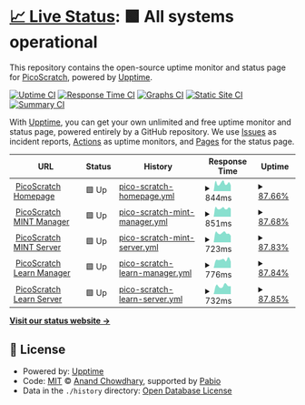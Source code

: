 # [📈 Live Status](https://status.picoscratch.de): <!--live status--> **🟩 All systems operational**

This repository contains the open-source uptime monitor and status page for [PicoScratch](https://www.picoscratch.de), powered by [Upptime](https://github.com/upptime/upptime).

[![Uptime CI](https://github.com/picoscratch/upptime/workflows/Uptime%20CI/badge.svg)](https://github.com/picoscratch/upptime/actions?query=workflow%3A%22Uptime+CI%22)
[![Response Time CI](https://github.com/picoscratch/upptime/workflows/Response%20Time%20CI/badge.svg)](https://github.com/picoscratch/upptime/actions?query=workflow%3A%22Response+Time+CI%22)
[![Graphs CI](https://github.com/picoscratch/upptime/workflows/Graphs%20CI/badge.svg)](https://github.com/picoscratch/upptime/actions?query=workflow%3A%22Graphs+CI%22)
[![Static Site CI](https://github.com/picoscratch/upptime/workflows/Static%20Site%20CI/badge.svg)](https://github.com/picoscratch/upptime/actions?query=workflow%3A%22Static+Site+CI%22)
[![Summary CI](https://github.com/picoscratch/upptime/workflows/Summary%20CI/badge.svg)](https://github.com/picoscratch/upptime/actions?query=workflow%3A%22Summary+CI%22)

With [Upptime](https://upptime.js.org), you can get your own unlimited and free uptime monitor and status page, powered entirely by a GitHub repository. We use [Issues](https://github.com/picoscratch/upptime/issues) as incident reports, [Actions](https://github.com/picoscratch/upptime/actions) as uptime monitors, and [Pages](https://status.picoscratch.de) for the status page.

<!--start: status pages-->
<!-- This summary is generated by Upptime (https://github.com/upptime/upptime) -->
<!-- Do not edit this manually, your changes will be overwritten -->
<!-- prettier-ignore -->
| URL | Status | History | Response Time | Uptime |
| --- | ------ | ------- | ------------- | ------ |
| <img alt="" src="https://icons.duckduckgo.com/ip3/www.picoscratch.de.ico" height="13"> [PicoScratch Homepage](https://www.picoscratch.de) | 🟩 Up | [pico-scratch-homepage.yml](https://github.com/picoscratch/upptime/commits/HEAD/history/pico-scratch-homepage.yml) | <details><summary><img alt="Response time graph" src="./graphs/pico-scratch-homepage/response-time-week.png" height="20"> 844ms</summary><br><a href="https://status.picoscratch.de/history/pico-scratch-homepage"><img alt="Response time 770" src="https://img.shields.io/endpoint?url=https%3A%2F%2Fraw.githubusercontent.com%2Fpicoscratch%2Fupptime%2FHEAD%2Fapi%2Fpico-scratch-homepage%2Fresponse-time.json"></a><br><a href="https://status.picoscratch.de/history/pico-scratch-homepage"><img alt="24-hour response time 1146" src="https://img.shields.io/endpoint?url=https%3A%2F%2Fraw.githubusercontent.com%2Fpicoscratch%2Fupptime%2FHEAD%2Fapi%2Fpico-scratch-homepage%2Fresponse-time-day.json"></a><br><a href="https://status.picoscratch.de/history/pico-scratch-homepage"><img alt="7-day response time 844" src="https://img.shields.io/endpoint?url=https%3A%2F%2Fraw.githubusercontent.com%2Fpicoscratch%2Fupptime%2FHEAD%2Fapi%2Fpico-scratch-homepage%2Fresponse-time-week.json"></a><br><a href="https://status.picoscratch.de/history/pico-scratch-homepage"><img alt="30-day response time 770" src="https://img.shields.io/endpoint?url=https%3A%2F%2Fraw.githubusercontent.com%2Fpicoscratch%2Fupptime%2FHEAD%2Fapi%2Fpico-scratch-homepage%2Fresponse-time-month.json"></a><br><a href="https://status.picoscratch.de/history/pico-scratch-homepage"><img alt="1-year response time 770" src="https://img.shields.io/endpoint?url=https%3A%2F%2Fraw.githubusercontent.com%2Fpicoscratch%2Fupptime%2FHEAD%2Fapi%2Fpico-scratch-homepage%2Fresponse-time-year.json"></a></details> | <details><summary><a href="https://status.picoscratch.de/history/pico-scratch-homepage">87.66%</a></summary><a href="https://status.picoscratch.de/history/pico-scratch-homepage"><img alt="All-time uptime 98.81%" src="https://img.shields.io/endpoint?url=https%3A%2F%2Fraw.githubusercontent.com%2Fpicoscratch%2Fupptime%2FHEAD%2Fapi%2Fpico-scratch-homepage%2Fuptime.json"></a><br><a href="https://status.picoscratch.de/history/pico-scratch-homepage"><img alt="24-hour uptime 75.84%" src="https://img.shields.io/endpoint?url=https%3A%2F%2Fraw.githubusercontent.com%2Fpicoscratch%2Fupptime%2FHEAD%2Fapi%2Fpico-scratch-homepage%2Fuptime-day.json"></a><br><a href="https://status.picoscratch.de/history/pico-scratch-homepage"><img alt="7-day uptime 87.66%" src="https://img.shields.io/endpoint?url=https%3A%2F%2Fraw.githubusercontent.com%2Fpicoscratch%2Fupptime%2FHEAD%2Fapi%2Fpico-scratch-homepage%2Fuptime-week.json"></a><br><a href="https://status.picoscratch.de/history/pico-scratch-homepage"><img alt="30-day uptime 97.16%" src="https://img.shields.io/endpoint?url=https%3A%2F%2Fraw.githubusercontent.com%2Fpicoscratch%2Fupptime%2FHEAD%2Fapi%2Fpico-scratch-homepage%2Fuptime-month.json"></a><br><a href="https://status.picoscratch.de/history/pico-scratch-homepage"><img alt="1-year uptime 98.81%" src="https://img.shields.io/endpoint?url=https%3A%2F%2Fraw.githubusercontent.com%2Fpicoscratch%2Fupptime%2FHEAD%2Fapi%2Fpico-scratch-homepage%2Fuptime-year.json"></a></details>
| <img alt="" src="https://icons.duckduckgo.com/ip3/mint.picoscratch.de.ico" height="13"> [PicoScratch MINT Manager](https://mint.picoscratch.de) | 🟩 Up | [pico-scratch-mint-manager.yml](https://github.com/picoscratch/upptime/commits/HEAD/history/pico-scratch-mint-manager.yml) | <details><summary><img alt="Response time graph" src="./graphs/pico-scratch-mint-manager/response-time-week.png" height="20"> 851ms</summary><br><a href="https://status.picoscratch.de/history/pico-scratch-mint-manager"><img alt="Response time 874" src="https://img.shields.io/endpoint?url=https%3A%2F%2Fraw.githubusercontent.com%2Fpicoscratch%2Fupptime%2FHEAD%2Fapi%2Fpico-scratch-mint-manager%2Fresponse-time.json"></a><br><a href="https://status.picoscratch.de/history/pico-scratch-mint-manager"><img alt="24-hour response time 874" src="https://img.shields.io/endpoint?url=https%3A%2F%2Fraw.githubusercontent.com%2Fpicoscratch%2Fupptime%2FHEAD%2Fapi%2Fpico-scratch-mint-manager%2Fresponse-time-day.json"></a><br><a href="https://status.picoscratch.de/history/pico-scratch-mint-manager"><img alt="7-day response time 851" src="https://img.shields.io/endpoint?url=https%3A%2F%2Fraw.githubusercontent.com%2Fpicoscratch%2Fupptime%2FHEAD%2Fapi%2Fpico-scratch-mint-manager%2Fresponse-time-week.json"></a><br><a href="https://status.picoscratch.de/history/pico-scratch-mint-manager"><img alt="30-day response time 841" src="https://img.shields.io/endpoint?url=https%3A%2F%2Fraw.githubusercontent.com%2Fpicoscratch%2Fupptime%2FHEAD%2Fapi%2Fpico-scratch-mint-manager%2Fresponse-time-month.json"></a><br><a href="https://status.picoscratch.de/history/pico-scratch-mint-manager"><img alt="1-year response time 874" src="https://img.shields.io/endpoint?url=https%3A%2F%2Fraw.githubusercontent.com%2Fpicoscratch%2Fupptime%2FHEAD%2Fapi%2Fpico-scratch-mint-manager%2Fresponse-time-year.json"></a></details> | <details><summary><a href="https://status.picoscratch.de/history/pico-scratch-mint-manager">87.68%</a></summary><a href="https://status.picoscratch.de/history/pico-scratch-mint-manager"><img alt="All-time uptime 98.80%" src="https://img.shields.io/endpoint?url=https%3A%2F%2Fraw.githubusercontent.com%2Fpicoscratch%2Fupptime%2FHEAD%2Fapi%2Fpico-scratch-mint-manager%2Fuptime.json"></a><br><a href="https://status.picoscratch.de/history/pico-scratch-mint-manager"><img alt="24-hour uptime 75.84%" src="https://img.shields.io/endpoint?url=https%3A%2F%2Fraw.githubusercontent.com%2Fpicoscratch%2Fupptime%2FHEAD%2Fapi%2Fpico-scratch-mint-manager%2Fuptime-day.json"></a><br><a href="https://status.picoscratch.de/history/pico-scratch-mint-manager"><img alt="7-day uptime 87.68%" src="https://img.shields.io/endpoint?url=https%3A%2F%2Fraw.githubusercontent.com%2Fpicoscratch%2Fupptime%2FHEAD%2Fapi%2Fpico-scratch-mint-manager%2Fuptime-week.json"></a><br><a href="https://status.picoscratch.de/history/pico-scratch-mint-manager"><img alt="30-day uptime 97.16%" src="https://img.shields.io/endpoint?url=https%3A%2F%2Fraw.githubusercontent.com%2Fpicoscratch%2Fupptime%2FHEAD%2Fapi%2Fpico-scratch-mint-manager%2Fuptime-month.json"></a><br><a href="https://status.picoscratch.de/history/pico-scratch-mint-manager"><img alt="1-year uptime 98.80%" src="https://img.shields.io/endpoint?url=https%3A%2F%2Fraw.githubusercontent.com%2Fpicoscratch%2Fupptime%2FHEAD%2Fapi%2Fpico-scratch-mint-manager%2Fuptime-year.json"></a></details>
| <img alt="" src="https://icons.duckduckgo.com/ip3/mintsrv.picoscratch.de.ico" height="13"> [PicoScratch MINT Server](https://mintsrv.picoscratch.de) | 🟩 Up | [pico-scratch-mint-server.yml](https://github.com/picoscratch/upptime/commits/HEAD/history/pico-scratch-mint-server.yml) | <details><summary><img alt="Response time graph" src="./graphs/pico-scratch-mint-server/response-time-week.png" height="20"> 723ms</summary><br><a href="https://status.picoscratch.de/history/pico-scratch-mint-server"><img alt="Response time 757" src="https://img.shields.io/endpoint?url=https%3A%2F%2Fraw.githubusercontent.com%2Fpicoscratch%2Fupptime%2FHEAD%2Fapi%2Fpico-scratch-mint-server%2Fresponse-time.json"></a><br><a href="https://status.picoscratch.de/history/pico-scratch-mint-server"><img alt="24-hour response time 866" src="https://img.shields.io/endpoint?url=https%3A%2F%2Fraw.githubusercontent.com%2Fpicoscratch%2Fupptime%2FHEAD%2Fapi%2Fpico-scratch-mint-server%2Fresponse-time-day.json"></a><br><a href="https://status.picoscratch.de/history/pico-scratch-mint-server"><img alt="7-day response time 723" src="https://img.shields.io/endpoint?url=https%3A%2F%2Fraw.githubusercontent.com%2Fpicoscratch%2Fupptime%2FHEAD%2Fapi%2Fpico-scratch-mint-server%2Fresponse-time-week.json"></a><br><a href="https://status.picoscratch.de/history/pico-scratch-mint-server"><img alt="30-day response time 669" src="https://img.shields.io/endpoint?url=https%3A%2F%2Fraw.githubusercontent.com%2Fpicoscratch%2Fupptime%2FHEAD%2Fapi%2Fpico-scratch-mint-server%2Fresponse-time-month.json"></a><br><a href="https://status.picoscratch.de/history/pico-scratch-mint-server"><img alt="1-year response time 757" src="https://img.shields.io/endpoint?url=https%3A%2F%2Fraw.githubusercontent.com%2Fpicoscratch%2Fupptime%2FHEAD%2Fapi%2Fpico-scratch-mint-server%2Fresponse-time-year.json"></a></details> | <details><summary><a href="https://status.picoscratch.de/history/pico-scratch-mint-server">87.83%</a></summary><a href="https://status.picoscratch.de/history/pico-scratch-mint-server"><img alt="All-time uptime 98.28%" src="https://img.shields.io/endpoint?url=https%3A%2F%2Fraw.githubusercontent.com%2Fpicoscratch%2Fupptime%2FHEAD%2Fapi%2Fpico-scratch-mint-server%2Fuptime.json"></a><br><a href="https://status.picoscratch.de/history/pico-scratch-mint-server"><img alt="24-hour uptime 75.84%" src="https://img.shields.io/endpoint?url=https%3A%2F%2Fraw.githubusercontent.com%2Fpicoscratch%2Fupptime%2FHEAD%2Fapi%2Fpico-scratch-mint-server%2Fuptime-day.json"></a><br><a href="https://status.picoscratch.de/history/pico-scratch-mint-server"><img alt="7-day uptime 87.83%" src="https://img.shields.io/endpoint?url=https%3A%2F%2Fraw.githubusercontent.com%2Fpicoscratch%2Fupptime%2FHEAD%2Fapi%2Fpico-scratch-mint-server%2Fuptime-week.json"></a><br><a href="https://status.picoscratch.de/history/pico-scratch-mint-server"><img alt="30-day uptime 97.20%" src="https://img.shields.io/endpoint?url=https%3A%2F%2Fraw.githubusercontent.com%2Fpicoscratch%2Fupptime%2FHEAD%2Fapi%2Fpico-scratch-mint-server%2Fuptime-month.json"></a><br><a href="https://status.picoscratch.de/history/pico-scratch-mint-server"><img alt="1-year uptime 98.28%" src="https://img.shields.io/endpoint?url=https%3A%2F%2Fraw.githubusercontent.com%2Fpicoscratch%2Fupptime%2FHEAD%2Fapi%2Fpico-scratch-mint-server%2Fuptime-year.json"></a></details>
| <img alt="" src="https://icons.duckduckgo.com/ip3/manager.picoscratch.de.ico" height="13"> [PicoScratch Learn Manager](https://manager.picoscratch.de) | 🟩 Up | [pico-scratch-learn-manager.yml](https://github.com/picoscratch/upptime/commits/HEAD/history/pico-scratch-learn-manager.yml) | <details><summary><img alt="Response time graph" src="./graphs/pico-scratch-learn-manager/response-time-week.png" height="20"> 776ms</summary><br><a href="https://status.picoscratch.de/history/pico-scratch-learn-manager"><img alt="Response time 735" src="https://img.shields.io/endpoint?url=https%3A%2F%2Fraw.githubusercontent.com%2Fpicoscratch%2Fupptime%2FHEAD%2Fapi%2Fpico-scratch-learn-manager%2Fresponse-time.json"></a><br><a href="https://status.picoscratch.de/history/pico-scratch-learn-manager"><img alt="24-hour response time 1006" src="https://img.shields.io/endpoint?url=https%3A%2F%2Fraw.githubusercontent.com%2Fpicoscratch%2Fupptime%2FHEAD%2Fapi%2Fpico-scratch-learn-manager%2Fresponse-time-day.json"></a><br><a href="https://status.picoscratch.de/history/pico-scratch-learn-manager"><img alt="7-day response time 776" src="https://img.shields.io/endpoint?url=https%3A%2F%2Fraw.githubusercontent.com%2Fpicoscratch%2Fupptime%2FHEAD%2Fapi%2Fpico-scratch-learn-manager%2Fresponse-time-week.json"></a><br><a href="https://status.picoscratch.de/history/pico-scratch-learn-manager"><img alt="30-day response time 679" src="https://img.shields.io/endpoint?url=https%3A%2F%2Fraw.githubusercontent.com%2Fpicoscratch%2Fupptime%2FHEAD%2Fapi%2Fpico-scratch-learn-manager%2Fresponse-time-month.json"></a><br><a href="https://status.picoscratch.de/history/pico-scratch-learn-manager"><img alt="1-year response time 735" src="https://img.shields.io/endpoint?url=https%3A%2F%2Fraw.githubusercontent.com%2Fpicoscratch%2Fupptime%2FHEAD%2Fapi%2Fpico-scratch-learn-manager%2Fresponse-time-year.json"></a></details> | <details><summary><a href="https://status.picoscratch.de/history/pico-scratch-learn-manager">87.84%</a></summary><a href="https://status.picoscratch.de/history/pico-scratch-learn-manager"><img alt="All-time uptime 98.80%" src="https://img.shields.io/endpoint?url=https%3A%2F%2Fraw.githubusercontent.com%2Fpicoscratch%2Fupptime%2FHEAD%2Fapi%2Fpico-scratch-learn-manager%2Fuptime.json"></a><br><a href="https://status.picoscratch.de/history/pico-scratch-learn-manager"><img alt="24-hour uptime 75.83%" src="https://img.shields.io/endpoint?url=https%3A%2F%2Fraw.githubusercontent.com%2Fpicoscratch%2Fupptime%2FHEAD%2Fapi%2Fpico-scratch-learn-manager%2Fuptime-day.json"></a><br><a href="https://status.picoscratch.de/history/pico-scratch-learn-manager"><img alt="7-day uptime 87.84%" src="https://img.shields.io/endpoint?url=https%3A%2F%2Fraw.githubusercontent.com%2Fpicoscratch%2Fupptime%2FHEAD%2Fapi%2Fpico-scratch-learn-manager%2Fuptime-week.json"></a><br><a href="https://status.picoscratch.de/history/pico-scratch-learn-manager"><img alt="30-day uptime 97.20%" src="https://img.shields.io/endpoint?url=https%3A%2F%2Fraw.githubusercontent.com%2Fpicoscratch%2Fupptime%2FHEAD%2Fapi%2Fpico-scratch-learn-manager%2Fuptime-month.json"></a><br><a href="https://status.picoscratch.de/history/pico-scratch-learn-manager"><img alt="1-year uptime 98.80%" src="https://img.shields.io/endpoint?url=https%3A%2F%2Fraw.githubusercontent.com%2Fpicoscratch%2Fupptime%2FHEAD%2Fapi%2Fpico-scratch-learn-manager%2Fuptime-year.json"></a></details>
| <img alt="" src="https://icons.duckduckgo.com/ip3/server.picoscratch.de.ico" height="13"> [PicoScratch Learn Server](https://server.picoscratch.de) | 🟩 Up | [pico-scratch-learn-server.yml](https://github.com/picoscratch/upptime/commits/HEAD/history/pico-scratch-learn-server.yml) | <details><summary><img alt="Response time graph" src="./graphs/pico-scratch-learn-server/response-time-week.png" height="20"> 732ms</summary><br><a href="https://status.picoscratch.de/history/pico-scratch-learn-server"><img alt="Response time 694" src="https://img.shields.io/endpoint?url=https%3A%2F%2Fraw.githubusercontent.com%2Fpicoscratch%2Fupptime%2FHEAD%2Fapi%2Fpico-scratch-learn-server%2Fresponse-time.json"></a><br><a href="https://status.picoscratch.de/history/pico-scratch-learn-server"><img alt="24-hour response time 837" src="https://img.shields.io/endpoint?url=https%3A%2F%2Fraw.githubusercontent.com%2Fpicoscratch%2Fupptime%2FHEAD%2Fapi%2Fpico-scratch-learn-server%2Fresponse-time-day.json"></a><br><a href="https://status.picoscratch.de/history/pico-scratch-learn-server"><img alt="7-day response time 732" src="https://img.shields.io/endpoint?url=https%3A%2F%2Fraw.githubusercontent.com%2Fpicoscratch%2Fupptime%2FHEAD%2Fapi%2Fpico-scratch-learn-server%2Fresponse-time-week.json"></a><br><a href="https://status.picoscratch.de/history/pico-scratch-learn-server"><img alt="30-day response time 648" src="https://img.shields.io/endpoint?url=https%3A%2F%2Fraw.githubusercontent.com%2Fpicoscratch%2Fupptime%2FHEAD%2Fapi%2Fpico-scratch-learn-server%2Fresponse-time-month.json"></a><br><a href="https://status.picoscratch.de/history/pico-scratch-learn-server"><img alt="1-year response time 694" src="https://img.shields.io/endpoint?url=https%3A%2F%2Fraw.githubusercontent.com%2Fpicoscratch%2Fupptime%2FHEAD%2Fapi%2Fpico-scratch-learn-server%2Fresponse-time-year.json"></a></details> | <details><summary><a href="https://status.picoscratch.de/history/pico-scratch-learn-server">87.85%</a></summary><a href="https://status.picoscratch.de/history/pico-scratch-learn-server"><img alt="All-time uptime 98.74%" src="https://img.shields.io/endpoint?url=https%3A%2F%2Fraw.githubusercontent.com%2Fpicoscratch%2Fupptime%2FHEAD%2Fapi%2Fpico-scratch-learn-server%2Fuptime.json"></a><br><a href="https://status.picoscratch.de/history/pico-scratch-learn-server"><img alt="24-hour uptime 75.83%" src="https://img.shields.io/endpoint?url=https%3A%2F%2Fraw.githubusercontent.com%2Fpicoscratch%2Fupptime%2FHEAD%2Fapi%2Fpico-scratch-learn-server%2Fuptime-day.json"></a><br><a href="https://status.picoscratch.de/history/pico-scratch-learn-server"><img alt="7-day uptime 87.85%" src="https://img.shields.io/endpoint?url=https%3A%2F%2Fraw.githubusercontent.com%2Fpicoscratch%2Fupptime%2FHEAD%2Fapi%2Fpico-scratch-learn-server%2Fuptime-week.json"></a><br><a href="https://status.picoscratch.de/history/pico-scratch-learn-server"><img alt="30-day uptime 97.20%" src="https://img.shields.io/endpoint?url=https%3A%2F%2Fraw.githubusercontent.com%2Fpicoscratch%2Fupptime%2FHEAD%2Fapi%2Fpico-scratch-learn-server%2Fuptime-month.json"></a><br><a href="https://status.picoscratch.de/history/pico-scratch-learn-server"><img alt="1-year uptime 98.74%" src="https://img.shields.io/endpoint?url=https%3A%2F%2Fraw.githubusercontent.com%2Fpicoscratch%2Fupptime%2FHEAD%2Fapi%2Fpico-scratch-learn-server%2Fuptime-year.json"></a></details>

<!--end: status pages-->

[**Visit our status website →**](https://status.picoscratch.de)

## 📄 License

- Powered by: [Upptime](https://github.com/upptime/upptime)
- Code: [MIT](./LICENSE) © [Anand Chowdhary](https://anandchowdhary.com), supported by [Pabio](https://pabio.com)
- Data in the `./history` directory: [Open Database License](https://opendatacommons.org/licenses/odbl/1-0/)
